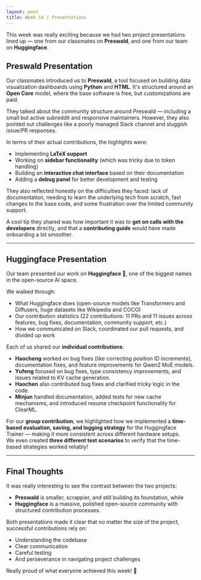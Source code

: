 ```yaml
---
layout: post
title: Week 14 | Presentations
---
```


This week was really exciting because we had two project presentations lined up — one from our classmates on **Preswald**, and one from our team on **Huggingface**.

 <!--more-->

## Preswald Presentation

Our classmates introduced us to **Preswald**, a tool focused on building data visualization dashboards using **Python** and **HTML**. It's structured around an **Open Core** model, where the base software is free, but customizations are paid.

They talked about the community structure around Preswald — including a small but active subreddit and responsive maintainers. However, they also pointed out challenges like a poorly managed Slack channel and sluggish issue/PR responses.

In terms of their actual contributions, the highlights were:
- Implementing **LaTeX support**
- Working on **sidebar functionality** (which was tricky due to token handling)
- Building an **interactive chat interface** based on their documentation
- Adding a **debug panel** for better development and testing

They also reflected honestly on the difficulties they faced: lack of documentation, needing to learn the underlying tech from scratch, fast changes to the base code, and some frustration over the limited community support.

A cool tip they shared was how important it was to **get on calls with the developers** directly, and that a **contributing guide** would have made onboarding a lot smoother.

---

## Huggingface Presentation

Our team presented our work on **Huggingface 🤗**, one of the biggest names in the open-source AI space.

We walked through:
- What Huggingface does (open-source models like Transformers and Diffusers, huge datasets like Wikipedia and COCO)
- Our contribution statistics (22 contributions: 11 PRs and 11 issues across features, bug fixes, documentation, community support, etc.)
- How we communicated on Slack, coordinated our pull requests, and divided up work

Each of us shared our **individual contributions**:
- **Haocheng** worked on bug fixes (like correcting position ID increments), documentation fixes, and feature improvements for Qwen2 MoE models.
- **Yufeng** focused on bug fixes, type consistency improvements, and issues related to KV cache generation.
- **Haochen** also contributed bug fixes and clarified tricky logic in the code.
- **Minjun** handled documentation, added tests for new cache mechanisms, and introduced resume checkpoint functionality for ClearML.

For our **group contribution**, we highlighted how we implemented a **time-based evaluation, saving, and logging strategy** for the Huggingface Trainer — making it more consistent across different hardware setups.  
We even created **three different test scenarios** to verify that the time-based strategies worked reliably!

---

## Final Thoughts

It was really interesting to see the contrast between the two projects:  
- **Preswald** is smaller, scrappier, and still building its foundation, while  
- **Huggingface** is a massive, polished open-source community with structured contribution processes.

Both presentations made it clear that no matter the size of the project, successful contributions rely on:
- Understanding the codebase
- Clear communication
- Careful testing
- And perseverance in navigating project challenges

Really proud of what everyone achieved this week! 🎉